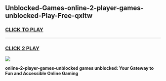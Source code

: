 
## Unblocked-Games-online-2-player-games-unblocked-Play-Free-qxltw
<h3>
<a href="https://premium76.site?title=online-2-player-games-unblocked&ref=10A">CLICK TO PLAY</a></h3>
<hr>

<h3>
<a href="https://premium76.site?title=online-2-player-games-unblocked&ref=10A">CLICK 2 PLAY</a>
  
</h3>

<a href="https://premium76.site?title=online-2-player-games-unblocked&ref=10A"><img src="https://clearcache.store/games.png"></a>


**online-2-player-games-unblocked games unblocked: Your Gateway to Fun and Accessible Online Gaming**
